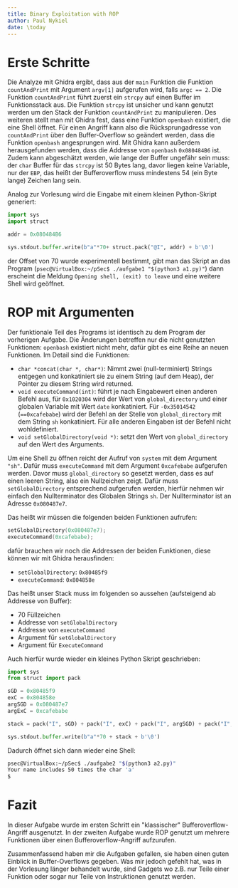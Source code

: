 ```yaml
---
title: Binary Exploitation with ROP
author: Paul Nykiel
date: \today
---
```


# Erste Schritte
Die Analyze mit Ghidra ergibt, dass aus der `main` Funktion die Funktion `countAndPrint` mit Argument
`argv[1]` aufgerufen wird, falls `argc == 2`. Die Funktion `countAndPrint` führt zuerst ein `strcpy` auf einen
Buffer im Funktionsstack aus. Die Funktion `strcpy` ist unsicher und kann genutzt werden um den Stack der Funktion
`countAndPrint` zu manipulieren. Des weiteren stellt man mit Ghidra fest, dass eine Funktion `openbash` existiert,
die eine Shell öffnet. Für einen Angriff kann also die Rücksprungadresse von `countAndPrint` über den Buffer-Overflow
so geändert werden, dass die Funktion `openbash` angesprungen wird. Mit Ghidra kann außerdem herausgefunden werden,
dass die Addresse von `openbash` `0x080484B6` ist. Zudem kann abgeschätzt werden, wie lange der Buffer ungefähr sein
muss: der `char` Buffer für das `strcpy` ist 50 Bytes lang, davor liegen keine Variable, nur der `EBP`, das heißt
der Bufferoverflow muss mindestens 54 (ein Byte lange) Zeichen lang sein.

Analog zur Vorlesung wird die Eingabe mit einem kleinen Python-Skript generiert:
```python
import sys
import struct

addr = 0x080484B6

sys.stdout.buffer.write(b"a"*70+ struct.pack("@I", addr) + b'\0')
```
der Offset von 70 wurde experimentell bestimmt, gibt man das Skript an das Program 
(`psec@VirtualBox:~/pSec$ ./aufgabe1 "$(python3 a1.py)"`) dann erscheint die Meldung `Opening shell, (exit) to leave` 
und eine weitere Shell wird geöffnet.

# ROP mit Argumenten
Der funktionale Teil des Programs ist identisch zu dem Program der vorherigen Aufgabe. Die Änderungen betreffen nur
die nicht genutzten Funktionen: `openbash` existiert nicht mehr, dafür gibt es eine Reihe an neuen Funktionen.
Im Detail sind die Funktionen:

 * `char *concat(char *, char*)`: Nimmt zwei (null-terminiert) Strings entgegen und konkatiniert sie zu einem String
    (auf dem Heap), der Pointer zu diesem String wird returned.
 * `void executeCommand(int)`: führt je nach Eingabewert einen anderen Befehl aus, für `0x1020304` wird der Wert von
        `global_directory` und einer globalen Variable mit Wert `date` konkatiniert. 
        Für `-0x35014542` (`==0xcafebabe`) wird der Befehl an der Stelle von `global_directory` mit dem String `sh` konkatiniert. 
        Für alle anderen Eingaben ist der Befehl nicht wohldefiniert.
 * `void setGlobalDirectory(void *)`: setzt den Wert von `global_directory` auf den Wert des Arguments.

Um eine Shell zu öffnen reicht der Aufruf von `system` mit dem Argument `"sh"`. Dafür muss `executeCommand` mit dem
Argument `0xcafebabe` aufgerufen werden. Davor muss `global_directory` so gesetzt werden, dass es auf einen leeren
String, also ein Nullzeichen zeigt. Dafür muss `setGlobalDirectory` entsprechend aufgerufen werden, hierfür nehmen
wir einfach den Nullterminator des Globalen Strings `sh`. Der Nullterminator ist an Adresse `0x080487e7`.

Das heißt wir müssen die folgenden beiden Funktionen aufrufen:
```c++
setGlobalDirectory(0x080487e7);
executeCommand(0xcafebabe);
```
dafür brauchen wir noch die Addressen der beiden Funktionen, diese können wir mit Ghidra herausfinden:

 * `setGlobalDirectory`: `0x80485f9`
 * `executeCommand`: `0x804858e`

Das heißt unser Stack muss im folgenden so aussehen (aufsteigend ab Addresse von Buffer):
 * 70 Füllzeichen
 * Addresse von `setGlobalDirectory`
 * Addresse von `executeCommand`
 * Argument für `setGlobalDirectory`
 * Argument für `ExecuteCommand`

Auch hierfür wurde wieder ein kleines Python Skript geschrieben:
```python
import sys
from struct import pack

sGD = 0x80485f9
exC = 0x804858e
argSGD = 0x080487e7
argExC = 0xcafebabe

stack = pack("I", sGD) + pack("I", exC) + pack("I", argSGD) + pack("I", argExC)

sys.stdout.buffer.write(b"a"*70 + stack + b'\0')
```
Dadurch öffnet sich dann wieder eine Shell:
```bash
psec@VirtualBox:~/pSec$ ./aufgabe2 "$(python3 a2.py)"
Your name includes 50 times the char 'a'
$ 
```

# Fazit
In dieser Aufgabe wurde im ersten Schritt ein "klassischer" Bufferoverflow-Angriff ausgenutzt. In der zweiten Aufgabe
wurde ROP genutzt um mehrere Funktionen über einen Bufferoverflow-Angriff aufzurufen.

Zusammenfassend haben mir die Aufgaben gefallen, sie haben einen guten Einblick in Buffer-Overflows gegeben. Was mir
jedoch gefehlt hat, was in der Vorlesung länger behandelt wurde, sind Gadgets wo z.B. nur Teile einer Funktion oder sogar
nur Teile von Instruktionen genutzt werden.
